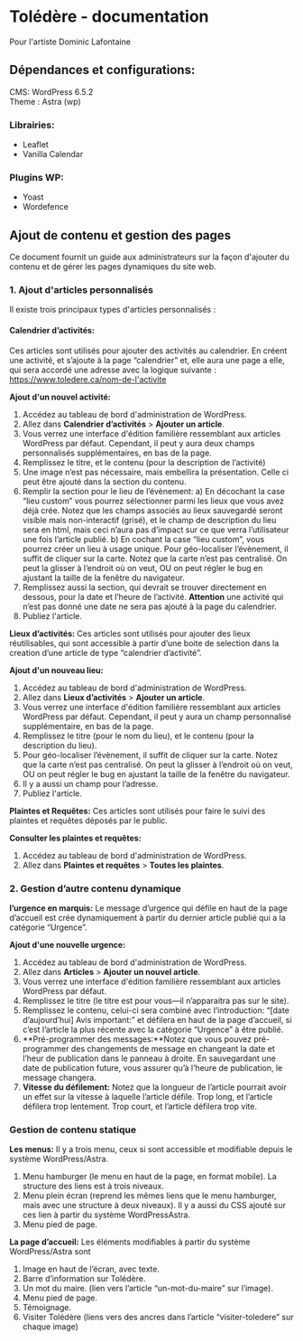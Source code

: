 # Tolédère - documentation

Pour l'artiste Dominic Lafontaine

## Dépendances et configurations:
CMS: WordPress 6.5.2\
Theme : Astra (wp)

### Librairies: 
- Leaflet
- Vanilla Calendar

### Plugins WP:
- Yoast
- Wordefence

## Ajout de contenu et gestion des pages

Ce document fournit un guide aux administrateurs sur la façon d'ajouter du contenu et de gérer les pages dynamiques du site web.

### 1. Ajout d'articles personnalisés

Il existe trois principaux types d'articles personnalisés :

#### **Calendrier d’activités:** 
Ces articles sont utilisés pour ajouter des activités au calendrier. En créent une activité, et s’ajoute à la page “calendrier” et, elle aura une page a elle, qui sera accordé une adresse avec la logique suivante : https://www.toledere.ca/nom-de-l'activite

**Ajout d'un nouvel activité:**
1. Accédez au tableau de bord d'administration de WordPress.
2. Allez dans **Calendrier d’activités** > **Ajouter un article**.
3. Vous verrez une interface d'édition familière ressemblant aux articles WordPress par défaut. Cependant, il peut y aura deux champs personnalisés supplémentaires, en bas de la page.
4. Remplissez le titre, et le contenu (pour la description de l’activité)
5. Une image n’est pas nécessaire, mais embellira la présentation. Celle ci peut être ajouté dans la section du contenu. 
6. Remplir la section pour le lieu de l’évènement:
	a) En décochant la case “lieu custom” vous pourrez sélectionner parmi les lieux que vous avez déjà crée. Notez que les champs associés au lieux sauvegardé seront visible mais non-interactif (grisé), et le champ de description du lieu sera en html, mais ceci n’aura pas d’impact sur ce que verra l’utilisateur une fois l’article publié. 
	b) En cochant la case “lieu custom”, vous pourrez créer un lieu à usage unique. Pour géo-localiser l’évènement, il suffit de cliquer sur la carte. Notez que la carte n’est pas centralisé. On peut la glisser à l’endroit où on veut, OU on peut régler le bug en ajustant la taille de la fenêtre du navigateur.  
7. Remplissez aussi la section, qui devrait se trouver directement en dessous, pour la date et l’heure de l’activité. **Attention** une activité qui n’est pas donné une date ne sera pas ajouté à la page du calendrier.
8. Publiez l'article.

 **Lieux d’activités:** 
 Ces articles sont utilisés pour ajouter des lieux réutilisables, qui sont accessible à partir d’une boite de selection dans la creation d’une article de type “calendrier d’activité”.

**Ajout d'un nouveau lieu:**
1. Accédez au tableau de bord d'administration de WordPress.
2. Allez dans **Lieux d’activités** > **Ajouter un article**.
3. Vous verrez une interface d'édition familière ressemblant aux articles WordPress par défaut. Cependant, il peut y aura un champ personnalisé supplémentaire, en bas de la page.
4. Remplissez le titre (pour le nom du lieu), et le contenu (pour la description du lieu). 
5. Pour géo-localiser l’évènement, il suffit de cliquer sur la carte. Notez que la carte n’est pas centralisé. On peut la glisser à l’endroit où on veut, OU on peut régler le bug en ajustant la taille de la fenêtre du navigateur. 
6. Il y a aussi un champ pour l’adresse. 
7. Publiez l'article.

 **Plaintes et Requêtes:** 
 Ces articles sont utilisés pour faire le suivi des plaintes et requêtes déposés par le public.

**Consulter les plaintes et requêtes:**
1. Accédez au tableau de bord d'administration de WordPress.
2. Allez dans **Plaintes et requêtes** > **Toutes les plaintes**.
	
### 2. Gestion d’autre contenu dynamique

 **l’urgence en marquis:** 
 Le message d’urgence qui défile en haut de la page d’accueil est crée dynamiquement à partir du dernier article publié  qui a la catégorie “Urgence”. 
 
 **Ajout d'une nouvelle urgence:**
1. Accédez au tableau de bord d'administration de WordPress.
2. Allez dans **Articles** > **Ajouter un nouvel article**.
3. Vous verrez une interface d'édition familière ressemblant aux articles WordPress par défaut.
4. Remplissez le titre (le titre est pour vous—il n’apparaitra pas sur le site).
5. Remplissez le contenu, celui-ci sera combiné avec l’introduction: “[date d’aujourd’hui] Avis important:” et défilera en haut de la page d’accueil, si c’est l’article la plus récente avec la catégorie “Urgence” à être publié. 
6. **Pré-programmer des messages:**Notez que vous pouvez pré-programmer des changements de message en changeant la date et l’heur de publication dans le panneau à droite. En sauvegardant une date de publication future, vous assurer qu’à l’heure de publication, le message changera. 
7. **Vitesse du défilement:** Notez que la longueur de l’article pourrait avoir un effet sur la vitesse à laquelle l’article défile. Trop long, et l’article défilera trop lentement. Trop court, et l’article défilera trop vite. 


### Gestion de contenu statique
 **Les menus:** 
 Il y a trois menu, ceux si sont accessible et modifiable depuis le système WordPress/Astra. 
1. Menu hamburger (le menu en haut de la page, en format mobile). La structure des liens est à trois niveaux.
2. Menu plein écran (reprend les mêmes liens que le menu hamburger, mais avec une structure à deux niveaux). Il y a aussi du CSS ajouté sur ces lien à partir du système WordPressAstra.
3. Menu pied de page.

 **La page d’accueil:** Les éléments modifiables à partir du système WordPress/Astra sont 
1. Image en haut de l’écran, avec texte.
2. Barre d’information sur Tolédère.
3. Un mot du maire. (lien vers l’article “un-mot-du-maire” sur l’image).
4. Menu pied de page.
5. Témoignage.
6. Visiter Tolédère (liens vers des ancres dans l’article “visiter-toledere” sur chaque image)
